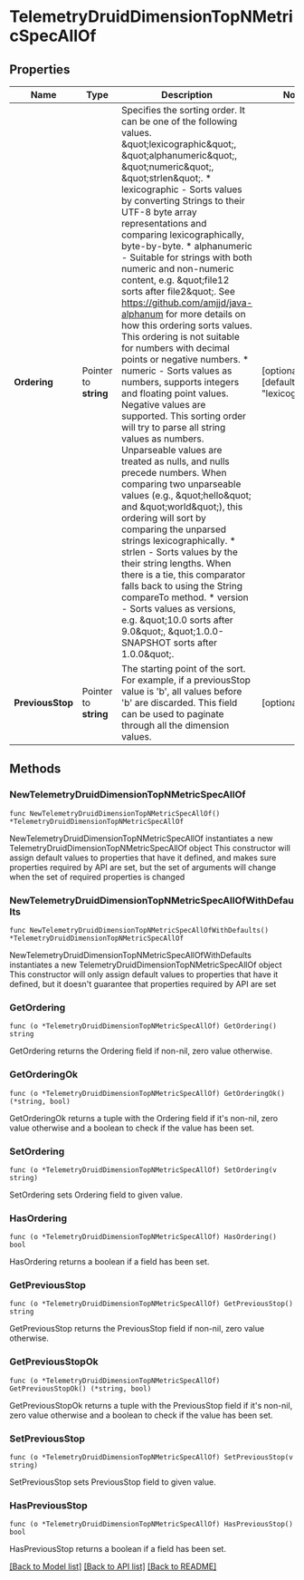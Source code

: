 # TelemetryDruidDimensionTopNMetricSpecAllOf

## Properties

Name | Type | Description | Notes
------------ | ------------- | ------------- | -------------
**Ordering** | Pointer to **string** | Specifies the sorting order. It can be one of the following values. \&quot;lexicographic\&quot;, \&quot;alphanumeric\&quot;, \&quot;numeric\&quot;, \&quot;strlen\&quot;. * lexicographic - Sorts values by converting Strings to their UTF-8 byte array representations and comparing lexicographically, byte-by-byte. * alphanumeric - Suitable for strings with both numeric and non-numeric content, e.g. \&quot;file12 sorts after file2\&quot;. See https://github.com/amjjd/java-alphanum for more details on how this ordering sorts values. This ordering is not suitable for numbers with decimal points or negative numbers. * numeric - Sorts values as numbers, supports integers and floating point values. Negative values are supported. This sorting order will try to parse all string values as numbers. Unparseable values are treated as nulls, and nulls precede numbers. When comparing two unparseable values (e.g., \&quot;hello\&quot; and \&quot;world\&quot;), this ordering will sort by comparing the unparsed strings lexicographically. * strlen - Sorts values by the their string lengths. When there is a tie, this comparator falls back to using the String compareTo method. * version - Sorts values as versions, e.g. \&quot;10.0 sorts after 9.0\&quot;, \&quot;1.0.0-SNAPSHOT sorts after 1.0.0\&quot;. | [optional] [default to "lexicographic"]
**PreviousStop** | Pointer to **string** | The starting point of the sort. For example, if a previousStop value is &#39;b&#39;, all values before &#39;b&#39; are discarded. This field can be used to paginate through all the dimension values. | [optional] 

## Methods

### NewTelemetryDruidDimensionTopNMetricSpecAllOf

`func NewTelemetryDruidDimensionTopNMetricSpecAllOf() *TelemetryDruidDimensionTopNMetricSpecAllOf`

NewTelemetryDruidDimensionTopNMetricSpecAllOf instantiates a new TelemetryDruidDimensionTopNMetricSpecAllOf object
This constructor will assign default values to properties that have it defined,
and makes sure properties required by API are set, but the set of arguments
will change when the set of required properties is changed

### NewTelemetryDruidDimensionTopNMetricSpecAllOfWithDefaults

`func NewTelemetryDruidDimensionTopNMetricSpecAllOfWithDefaults() *TelemetryDruidDimensionTopNMetricSpecAllOf`

NewTelemetryDruidDimensionTopNMetricSpecAllOfWithDefaults instantiates a new TelemetryDruidDimensionTopNMetricSpecAllOf object
This constructor will only assign default values to properties that have it defined,
but it doesn't guarantee that properties required by API are set

### GetOrdering

`func (o *TelemetryDruidDimensionTopNMetricSpecAllOf) GetOrdering() string`

GetOrdering returns the Ordering field if non-nil, zero value otherwise.

### GetOrderingOk

`func (o *TelemetryDruidDimensionTopNMetricSpecAllOf) GetOrderingOk() (*string, bool)`

GetOrderingOk returns a tuple with the Ordering field if it's non-nil, zero value otherwise
and a boolean to check if the value has been set.

### SetOrdering

`func (o *TelemetryDruidDimensionTopNMetricSpecAllOf) SetOrdering(v string)`

SetOrdering sets Ordering field to given value.

### HasOrdering

`func (o *TelemetryDruidDimensionTopNMetricSpecAllOf) HasOrdering() bool`

HasOrdering returns a boolean if a field has been set.

### GetPreviousStop

`func (o *TelemetryDruidDimensionTopNMetricSpecAllOf) GetPreviousStop() string`

GetPreviousStop returns the PreviousStop field if non-nil, zero value otherwise.

### GetPreviousStopOk

`func (o *TelemetryDruidDimensionTopNMetricSpecAllOf) GetPreviousStopOk() (*string, bool)`

GetPreviousStopOk returns a tuple with the PreviousStop field if it's non-nil, zero value otherwise
and a boolean to check if the value has been set.

### SetPreviousStop

`func (o *TelemetryDruidDimensionTopNMetricSpecAllOf) SetPreviousStop(v string)`

SetPreviousStop sets PreviousStop field to given value.

### HasPreviousStop

`func (o *TelemetryDruidDimensionTopNMetricSpecAllOf) HasPreviousStop() bool`

HasPreviousStop returns a boolean if a field has been set.


[[Back to Model list]](../README.md#documentation-for-models) [[Back to API list]](../README.md#documentation-for-api-endpoints) [[Back to README]](../README.md)


